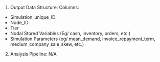 1) Output Data Structure:
Columns:
- Simulation_unique_ID
- Node_ID
- Tier
- Nodal Stored Variables (Eg/ cash, inventory, orders, etc.)
- Simulation Parameters (eg/ mean_demand, invoice_repayment_term, medium_company_sale_skew, etc.)

2) Analysis Pipeline:
N/A
